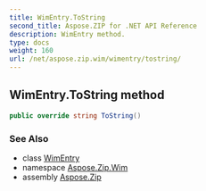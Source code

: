 ```yaml
---
title: WimEntry.ToString
second_title: Aspose.ZIP for .NET API Reference
description: WimEntry method. 
type: docs
weight: 160
url: /net/aspose.zip.wim/wimentry/tostring/
---
```

## WimEntry.ToString method

```csharp
public override string ToString()
```

### See Also

* class [WimEntry](../)
* namespace [Aspose.Zip.Wim](../../wimentry/)
* assembly [Aspose.Zip](../../../)


